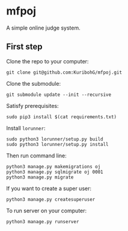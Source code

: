 # mfpoj

A simple online judge system.

## First step

Clone the repo to your computer:
```
git clone git@github.com:KuribohG/mfpoj.git
```

Clone the submodule:
```
git submodule update --init --recursive
```

Satisfy prerequisites:
```
sudo pip3 install $(cat requirements.txt)
```

Install `lorunner`:
```
sudo python3 lorunner/setup.py build
sudo python3 lorunner/setup.py install
```

Then run command line:
```
python3 manage.py makemigrations oj
python3 manage.py sqlmigrate oj 0001
python3 manage.py migrate
```

If you want to create a super user:
```
python3 manage.py createsuperuser
```

To run server on your computer:
```
python3 manage.py runserver
```
